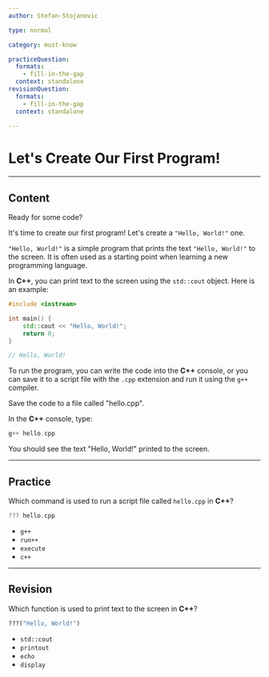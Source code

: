 ```yaml
---
author: Stefan-Stojanovic

type: normal

category: must-know

practiceQuestion:
  formats:
    - fill-in-the-gap
  context: standalone
revisionQuestion:
  formats:
    - fill-in-the-gap
  context: standalone
  
---
```


# Let's Create Our First Program!

---

## Content

Ready for some code?

It's time to create our first program! Let's create a `"Hello, World!"` one.

`"Hello, World!"` is a simple program that prints the text `"Hello, World!"` to the screen. It is often used as a starting point when learning a new programming language.

In **C++**, you can print text to the screen using the `std::cout` object. Here is an example:
```cpp
#include <iostream>

int main() {
    std::cout << "Hello, World!";
    return 0;
}

// Hello, World!
```

To run the program, you can write the code into the **C++** console, or you can save it to a script file with the `.cpp` extension and run it using the `g++` compiler.

Save the code to a file called "hello.cpp".

In the **C++** console, type:
```cpp
g++ hello.cpp
```

You should see the text "Hello, World!" printed to the screen.

---
## Practice

Which command is used to run a script file called `hello.cpp` in **C++**?

```cpp
??? hello.cpp
```

- `g++`
- `run++`
- `execute`
- `c++`

---
## Revision

Which function is used to print text to the screen in **C++**?

```r
???("Hello, World!")
```

- `std::cout`
- `printout`
- `echo`
- `display`
